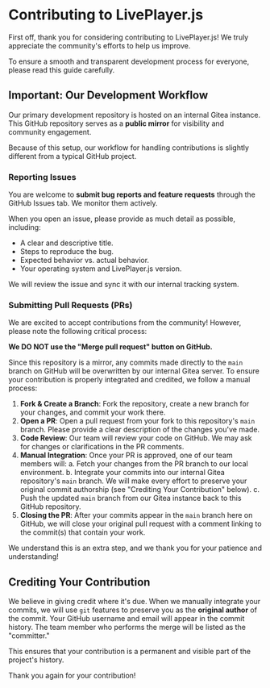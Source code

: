 # Contributing to LivePlayer.js

First off, thank you for considering contributing to LivePlayer.js! We truly appreciate the community's efforts to help us improve.

To ensure a smooth and transparent development process for everyone, please read this guide carefully.

## Important: Our Development Workflow

Our primary development repository is hosted on an internal Gitea instance. This GitHub repository serves as a **public mirror** for visibility and community engagement.

Because of this setup, our workflow for handling contributions is slightly different from a typical GitHub project.

### Reporting Issues

You are welcome to **submit bug reports and feature requests** through the GitHub Issues tab. We monitor them actively.

When you open an issue, please provide as much detail as possible, including:
- A clear and descriptive title.
- Steps to reproduce the bug.
- Expected behavior vs. actual behavior.
- Your operating system and LivePlayer.js version.

We will review the issue and sync it with our internal tracking system.

### Submitting Pull Requests (PRs)

We are excited to accept contributions from the community! However, please note the following critical process:

**We DO NOT use the "Merge pull request" button on GitHub.**

Since this repository is a mirror, any commits made directly to the `main` branch on GitHub will be overwritten by our internal Gitea server. To ensure your contribution is properly integrated and credited, we follow a manual process:

1.  **Fork & Create a Branch**: Fork the repository, create a new branch for your changes, and commit your work there.
2.  **Open a PR**: Open a pull request from your fork to this repository's `main` branch. Please provide a clear description of the changes you've made.
3.  **Code Review**: Our team will review your code on GitHub. We may ask for changes or clarifications in the PR comments.
4.  **Manual Integration**: Once your PR is approved, one of our team members will:
    a. Fetch your changes from the PR branch to our local environment.
    b. Integrate your commits into our internal Gitea repository's `main` branch. We will make every effort to preserve your original commit authorship (see "Crediting Your Contribution" below).
    c. Push the updated `main` branch from our Gitea instance back to this GitHub repository.
5.  **Closing the PR**: After your commits appear in the `main` branch here on GitHub, we will close your original pull request with a comment linking to the commit(s) that contain your work.

We understand this is an extra step, and we thank you for your patience and understanding!

## Crediting Your Contribution

We believe in giving credit where it's due. When we manually integrate your commits, we will use `git` features to preserve you as the **original author** of the commit. Your GitHub username and email will appear in the commit history. The team member who performs the merge will be listed as the "committer."

This ensures that your contribution is a permanent and visible part of the project's history.

Thank you again for your contribution!